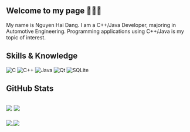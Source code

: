 ## Welcome to my page 👋👋👋
My name is Nguyen Hai Dang. I am a C++/Java Developer, majoring in Automotive Engineering. Programming applications using C++/Java is my topic of interest.<br>
## Skills & Knowledge
![C](https://img.shields.io/badge/c-%2300599C.svg?style=for-the-badge&logo=c&logoColor=white) ![C++](https://img.shields.io/badge/c++-%2300599C.svg?style=for-the-badge&logo=c%2B%2B&logoColor=white) ![Java](https://img.shields.io/badge/java-%23ED8B00.svg?style=for-the-badge&logo=java&logoColor=white) ![Qt](https://img.shields.io/badge/Qt-%23217346.svg?style=for-the-badge&logo=Qt&logoColor=white) ![SQLite](https://img.shields.io/badge/sqlite-%2307405e.svg?style=for-the-badge&logo=sqlite&logoColor=white)
## GitHub Stats
![](https://github-readme-stats.vercel.app/api?username=nguyenhaidang01&theme=radical&hide_border=false&include_all_commits=false&count_private=false)
![](https://github-readme-stats.vercel.app/api/top-langs/?username=nguyenhaidang01&theme=radical&hide_border=false&include_all_commits=false&count_private=false&layout=compact)
---
<a href="https://github.com/nguyenhaidang01/Car_Infotainment_Application/">

  <!-- Change the `github-readme-stats.anuraghazra1.vercel.app` to `github-readme-stats.vercel.app`  -->

  <img align="center" src="https://github-readme-stats.anuraghazra1.vercel.app/api/pin/?username=nguyenhaidang01&repo=Car_Infotainment_Application&theme=onedark" />

</a>    

<a href="https://github.com/nguyenhaidang01/Media_Player_Application/">

  <!-- Change the `github-readme-stats.anuraghazra1.vercel.app` to `github-readme-stats.vercel.app`  -->

  <img align="center" src="https://github-readme-stats.anuraghazra1.vercel.app/api/pin/?username=nguyenhaidang01&repo=Media_Player_Application&theme=onedark" />

</a>
